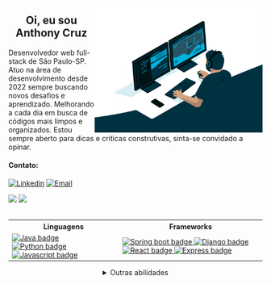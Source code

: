 <picture><img align="right" alt="Profile gif" height="250em" src="https://raw.githubusercontent.com/TonyyCruz/TonyyCruz/main/profile_gif.gif"></picture>
  
<h2 align="center">Oi, eu sou Anthony Cruz</h2>

<p align="left">
Desenvolvedor web full-stack de São Paulo-SP.<br>
Atuo na área de desenvolvimento desde 2022 sempre buscando novos desafios e aprendizado. Melhorando a cada dia em busca de códigos mais limpos e organizados.  
Estou sempre aberto para dicas e criticas construtivas, sinta-se convidado a opinar.
</p>
  

#### Contato:

 [![Linkedin](https://img.shields.io/badge/-LinkedIn-003544?style=for-the-badge&logo=linkedin&logoColor=92cbdf&color:FFF)](https://www.linkedin.com/in/anthony-cruz-dev/)
 [![Email](https://img.shields.io/badge/-Email-003544?style=for-the-badge&logo=gmail&logoColor=92cbdf&color:FFF)](mailto:tony_esqueloto@hotmail.com)

<span align="center">
  <picture>
    <img height="160em" src="https://github-readme-stats.vercel.app/api?username=tonyycruz&hide_title=true&show_icons=true&theme=blue-green&include_all_commits=true&count_private=true&hide=stars&bg_color=003544&title_color=92cbdf&text_color=FFF&border_radius=20&border_color=92cbdf&icon_color=92cbdf">
  </picture>
  <picture>
    <img height="160em" src="https://github-readme-stats.vercel.app/api/top-langs/?username=tonyycruz&hide_title=true&layout=compact&langs_count=7&theme=blue-green&bg_color=003544&title_color=92cbdf&text_color=FFF&border_radius=20&border_color=92cbdf&icon_color=92cbdf">
  </picture>
</span>
<br>
<br>
<table align="center">
  <tr>
    <th>Linguagens</th>
    <th>Frameworks</th>
  </tr>
  <tr>
    <td>
      <a href="https://docs.oracle.com/en/java/" target="_blank">
        <img src="https://img.shields.io/badge/Java-003544?style=for-the-badge&logo=openjdk" alt="Java badge">
      </a>
      <a href="https://docs.python.org/" target="_blank">
        <img src="https://img.shields.io/badge/Python-003544?style=for-the-badge&logo=python" alt="Python badge">
      </a>
      <a href="https://devdocs.io/javascript/" target="_blank">
        <img src="https://img.shields.io/badge/Javascript-003544?style=for-the-badge&logo=Javascript" alt="Javascript badge">
      </a>
    </td>
    <td>
      <a href="https://docs.spring.io/spring-boot/docs/current/reference/htmlsingle/" target="_blank">
        <img src="https://img.shields.io/badge/SpringBoot-003544?style=for-the-badge&logo=springboot" alt="Spring boot badge">
      </a>
      <a href="https://docs.djangoproject.com/en/4.2/" target="_blank">
        <img src="https://img.shields.io/badge/Django-003544?style=for-the-badge&logo=Django" alt="Django badge">
      </a>
      <a href="https://devdocs.io/react/" target="_blank">
        <img src="https://img.shields.io/badge/React-003544?style=for-the-badge&logo=React" alt="React badge">
      </a>
      <a href="https://devdocs.io/express/" target="_blank">
        <img src="https://img.shields.io/badge/Express-003544?style=for-the-badge&logo=Express" alt="Express badge">
      </a>
    </td>
  </tr>
</table>

<details align="center">
    <summary>Outras abilidades</summary>
  <table align="center">
    <tr>
      <td>
        <a href="https://dev.mysql.com/doc/" target="_blank">
          <img src="https://img.shields.io/badge/MySql-003544?style=for-the-badge&logo=MySql" alt="MySql badge">
        </a>
        <a href="https://www.mongodb.com/docs/" target="_blank">
          <img src="https://img.shields.io/badge/MongoDB-003544?style=for-the-badge&logo=MongoDB" alt="MongoDB badge">
        </a>
        <a href="https://git-scm.com/docs/git/pt_BR" target="_blank">
          <img src="https://img.shields.io/badge/Git-003544?style=for-the-badge&logo=Git" alt="Git badge">
        </a>
        <a href="https://docs.docker.com/" target="_blank">
          <img src="https://img.shields.io/badge/Docker-003544?style=for-the-badge&logo=Docker" alt="Docker badge">
        </a>
        <a href="https://www.w3schools.com/html/html_intro.asp" target="_blank">
          <img src="https://img.shields.io/badge/HTML-003544?style=for-the-badge&logo=HTML5" alt="HTML badge">
        </a>
        <a href="https://www.w3schools.com/html/html_intro.asp" target="_blank">
          <img src="https://img.shields.io/badge/CSS-003544?style=for-the-badge&logo=CSS3" alt="CSS badge">
        </a>
        <a href="https://tsdoc.org/" target="_blank">
          <img src="https://img.shields.io/badge/TypeScript-003544?style=for-the-badge&logo=TypeScript" alt="TypeScript badge">
        </a>
        <a href="https://docs.kernel.org/" target="_blank">
          <img src="https://img.shields.io/badge/Linux-003544?style=for-the-badge&logo=Linux" alt="Linux badge">
        </a>
        <a href="https://sequelize.org/docs/v6/" target="_blank">
          <img src="https://img.shields.io/badge/Sequelize-003544?style=for-the-badge&logo=Sequelize" alt="Sequelize badge">
        </a>
        <a href="https://www.selenium.dev/documentation/" target="_blank">
          <img src="https://img.shields.io/badge/Selenium-003544?style=for-the-badge&logo=Selenium" alt="Selenium badge">
        </a>
        <a href="https://mochajs.org/api/mocha.js.html" target="_blank">
          <img src="https://img.shields.io/badge/Mocha-003544?style=for-the-badge&logo=Mocha" alt="Mocha badge">
        </a>
        <a href="https://chai.ml/docs/" target="_blank">
          <img src="https://img.shields.io/badge/Chai-003544?style=for-the-badge&logo=Chai" alt="Chai badge">
        </a>
        <a href="https://jestjs.io/docs/getting-started" target="_blank">
          <img src="https://img.shields.io/badge/Jest-003544?style=for-the-badge&logo=Jest" alt="Jest badge">
        </a>
      </td>
    </tr>
  </table>
</details>


<!--
  <a href="http://tonyycruz.github.io" target="_blank" rel="noreferrer noopener">
  <img src="https://img.shields.io/badge/Portf%C3%B3lio-https%3A%2F%2Ftonyycruz.github.io%2F-blue" alt="portfolio" width="280" height="20">
  </a>
  -->
